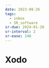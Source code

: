 ```yaml
---
date: 2023-08-26
tags:
  - inbox
  - SR_software
sr-due: 2024-01-28
sr-interval: 2
sr-ease: 248
---
```


# Xodo